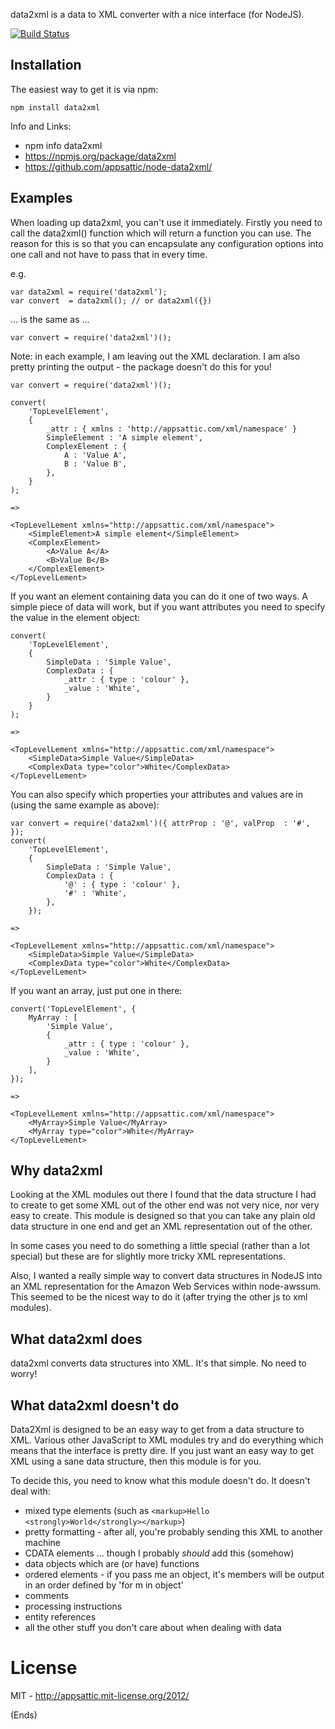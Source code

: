 data2xml is a data to XML converter with a nice interface (for NodeJS).

[![Build Status](https://secure.travis-ci.org/appsattic/node-data2xml.png?branch=master)](http://travis-ci.org/appsattic/node-data2xml)

Installation
------------

The easiest way to get it is via npm:

    npm install data2xml

Info and Links:

* npm info data2xml
* https://npmjs.org/package/data2xml
* https://github.com/appsattic/node-data2xml/

Examples
--------

When loading up data2xml, you can't use it immediately. Firstly you need to call the data2xml() function which will
return a function you can use. The reason for this is so that you can encapsulate any configuration options into one
call and not have to pass that in every time.

e.g.

```
var data2xml = require('data2xml');
var convert  = data2xml(); // or data2xml({})
```

... is the same as ...


```
var convert = require('data2xml')();
```

Note: in each example, I am leaving out the XML declaration. I am also pretty printing the output - the package doesn't
do this for you!

```
var convert = require('data2xml')();

convert(
    'TopLevelElement',
    {
        _attr : { xmlns : 'http://appsattic.com/xml/namespace' }
        SimpleElement : 'A simple element',
        ComplexElement : {
            A : 'Value A',
            B : 'Value B',
        },
    }
);

=>

<TopLevelLement xmlns="http://appsattic.com/xml/namespace">
    <SimpleElement>A simple element</SimpleElement>
    <ComplexElement>
        <A>Value A</A>
        <B>Value B</B>
    </ComplexElement>
</TopLevelLement>
```

If you want an element containing data you can do it one of two ways. A simple piece of data will work, but if you want
attributes you need to specify the value in the element object:

```
convert(
    'TopLevelElement',
    {
        SimpleData : 'Simple Value',
        ComplexData : {
            _attr : { type : 'colour' },
            _value : 'White',
        }
    }
);

=>

<TopLevelLement xmlns="http://appsattic.com/xml/namespace">
    <SimpleData>Simple Value</SimpleData>
    <ComplexData type="color">White</ComplexData>
</TopLevelLement>
```

You can also specify which properties your attributes and values are in (using the same example as above):

```
var convert = require('data2xml')({ attrProp : '@', valProp  : '#', });
convert(
    'TopLevelElement',
    {
        SimpleData : 'Simple Value',
        ComplexData : {
            '@' : { type : 'colour' },
            '#' : 'White',
        },
    });

=>

<TopLevelLement xmlns="http://appsattic.com/xml/namespace">
    <SimpleData>Simple Value</SimpleData>
    <ComplexData type="color">White</ComplexData>
</TopLevelLement>
```

If you want an array, just put one in there:

```
convert('TopLevelElement', {
    MyArray : [
        'Simple Value',
        {
            _attr : { type : 'colour' },
            _value : 'White',
        }
    ],
});

=>

<TopLevelLement xmlns="http://appsattic.com/xml/namespace">
    <MyArray>Simple Value</MyArray>
    <MyArray type="color">White</MyArray>
</TopLevelLement>
```

Why data2xml
------------

Looking at the XML modules out there I found that the data structure I had to create to get some XML out of the other
end was not very nice, nor very easy to create. This module is designed so that you can take any plain old data
structure in one end and get an XML representation out of the other.

In some cases you need to do something a little special (rather than a lot special) but these are for slightly more
tricky XML representations.

Also, I wanted a really simple way to convert data structures in NodeJS into an XML representation for the Amazon Web
Services within node-awssum. This seemed to be the nicest way to do it (after trying the other js to xml modules).

What data2xml does
------------------

data2xml converts data structures into XML. It's that simple. No need to worry!

What data2xml doesn't do
------------------------

Data2Xml is designed to be an easy way to get from a data structure to XML. Various other JavaScript to XML modules try
and do everything which means that the interface is pretty dire. If you just want an easy way to get XML using a sane
data structure, then this module is for you.

To decide this, you need to know what this module doesn't do. It doesn't deal with:

* mixed type elements (such as `<markup>Hello <strongly>World</strongly></markup>`)
* pretty formatting - after all, you're probably sending this XML to another machine
* CDATA elements ... though I probably _should_ add this (somehow)
* data objects which are (or have) functions
* ordered elements - if you pass me an object, it's members will be output in an order defined by 'for m in object'
* comments
* processing instructions
* entity references
* all the other stuff you don't care about when dealing with data

# License #

MIT - http://appsattic.mit-license.org/2012/

(Ends)
